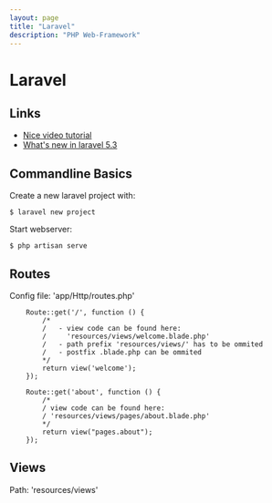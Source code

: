 ```yaml
---
layout: page
title: "Laravel"
description: "PHP Web-Framework"
---
```


# Laravel

## Links

* [Nice video tutorial](https://laracasts.com/series/laravel-5-from-scratch)
* [What's new in laravel 5.3](https://laracasts.com/series/whats-new-in-laravel-5-3)




## Commandline Basics


Create a new laravel project with:

``` $ laravel new project ```

Start webserver:

``` $ php artisan serve ```




## Routes

Config file: 'app/Http/routes.php'

```
    Route::get('/', function () {
        /*
        /   - view code can be found here:
        /     'resources/views/welcome.blade.php'
        /   - path prefix 'resources/views/' has to be ommited
        /   - postfix .blade.php can be ommited
        */
        return view('welcome');
    });

    Route::get('about', function () {
        /*
        / view code can be found here:
        / 'resources/views/pages/about.blade.php'
        */
        return view("pages.about");
    });
```



## Views

Path: 'resources/views'

